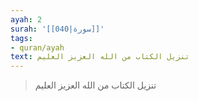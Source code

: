 ```yaml
---
ayah: 2
surah: '[[040|سورة]]'
tags:
- quran/ayah
text: تنزيل الكتاب من الله العزيز العليم
---
```

> تنزيل الكتاب من الله العزيز العليم
